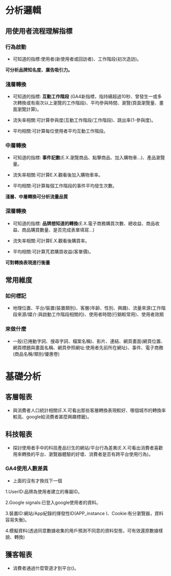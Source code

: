 # 分析邏輯

## 用使用者流程理解指標

### 行為啟動

* 可知道的指標:使用者(新使用者或回訪者)、工作階段(初次造訪)。

**可分析品牌知名度、廣告吸引力。**

### 淺層轉換

* 可知道的指標: **互動工作階段** (GA4新指標，指持續超過10秒、曾發生一或多次轉換或有兩次以上瀏覽的工作階段)、平均參與時間、瀏覽(頁面瀏覽量、畫面瀏覽計算)。

* 流失率相關:可計算參與度(互動工作階段/工作階段)、跳出率(1-參與度)。

* 平均相關:可計算每位使用者平均互動工作階段。

### 中層轉換

* 可知道的指標: **事件記數**(E.X.瀏覽商品、點擊商品、加入購物車...)、產品瀏覽量。

* 流失率相關:可計算E.X.觀看後加入購物車率。

* 平均相關:可計算每個工作階段的事件平均發生次數。

**淺層、中層轉換可分析流量品質**

### 深層轉換

* 可知道的指標: **品牌想知道的轉換**(E.X.電子商務購買次數、總收益、商品收益、商品購買數量、是否完成表單填寫...)

* 流失率相關:可計算E.X.觀看後購買率。

* 平均相關:可計算芃君購買收益(客單價)。

**可對轉換表現進行衡量**

## 常用維度

### 如何標記

* 地理位置、平台/裝置(裝置類別)、客層(年齡、性別、興趣)、流量來源(工作階段來源/媒介:與啟動工作階段相關的)、使用者時間(行銷較常用)、使用者效期

### 來做什麼

* 一般(已捲動字詞、搜尋字詞、檔案名稱)、影片、連結、網頁畫面(網頁位置、網頁標題與畫面名稱、網頁參照網址:使用者先前所在網址)、事件、電子商務(商品名稱/類別/優惠卷)

# 基礎分析

## 客層報表

* 與消費者人口統計相關(E.X.可看出那些客層轉換表現較好、哪個城市的轉換率較高、google給消費者甚麼興趣標籤)。

## 科技報表

* 探討使用者手中的科技產品衍生的網站/平台行為差異(E.X.可看出消費者喜歡用來轉換的平台、瀏覽器體驗的好壞、消費者是否有跨平台使用行為)。

### GA4使用人數差異

* 上面的沒有才換找下一個

1.UserID:品牌為使用者建立的專屬ID。

2.Google signals:已登入google使用者的資料。

3.裝置ID:網站/App紀錄的揮發性ID(APP_instance I、Cookie:有分瀏覽器，資料容易失衡)。

4.模擬資料(透過同意數據收集的用戶預測不同意的資料型態，可有效還原數據樣貌、轉換)

## 獲客報表

* 消費者通過什麼管道才到平台()。

